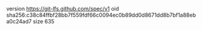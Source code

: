 version https://git-lfs.github.com/spec/v1
oid sha256:c38c84ffbf28bb7f559fdf66c0094ec0b89dd0d8671dd8b7bf1a88eba0c24ad7
size 635
